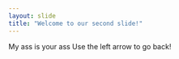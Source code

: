 ```yaml
---
layout: slide
title: "Welcome to our second slide!"
---
```

My ass is your ass
Use the left arrow to go back!

